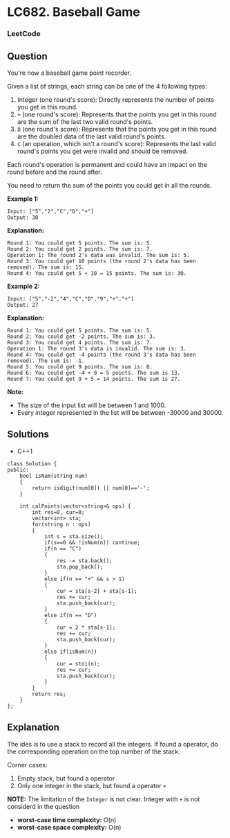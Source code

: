 # LC682. Baseball Game

### LeetCode

## Question

You're now a baseball game point recorder.

Given a list of strings, each string can be one of the 4 following types:

1.  Integer (one round's score): Directly represents the number of points you get in this round.
2.  `+` (one round's score): Represents that the points you get in this round are the sum of the last two valid round's points.
3.  `D` (one round's score): Represents that the points you get in this round are the doubled data of the last valid round's points.
4.  `C` (an operation, which isn't a round's score): Represents the last valid round's points you get were invalid and should be removed.

Each round's operation is permanent and could have an impact on the round before and the round after.

You need to return the sum of the points you could get in all the rounds.

**Example 1:**
```
Input: ["5","2","C","D","+"]
Output: 30
```

**Explanation:** 
```
Round 1: You could get 5 points. The sum is: 5.
Round 2: You could get 2 points. The sum is: 7.
Operation 1: The round 2's data was invalid. The sum is: 5.  
Round 3: You could get 10 points (the round 2's data has been removed). The sum is: 15.
Round 4: You could get 5 + 10 = 15 points. The sum is: 30.
```

**Example 2:**
```
Input: ["5","-2","4","C","D","9","+","+"]
Output: 27
```

**Explanation:** 
```
Round 1: You could get 5 points. The sum is: 5.
Round 2: You could get -2 points. The sum is: 3.
Round 3: You could get 4 points. The sum is: 7.
Operation 1: The round 3's data is invalid. The sum is: 3.  
Round 4: You could get -4 points (the round 3's data has been removed). The sum is: -1.
Round 5: You could get 9 points. The sum is: 8.
Round 6: You could get -4 + 9 = 5 points. The sum is 13.
Round 7: You could get 9 + 5 = 14 points. The sum is 27.
```

**Note:**

* The size of the input list will be between 1 and 1000.
* Every integer represented in the list will be between -30000 and 30000.

## Solutions

* C++1
```
class Solution {
public:
    bool isNum(string num)
    {
        return isdigit(num[0]) || num[0]=='-';
    }
    
    int calPoints(vector<string>& ops) {
        int res=0, cur=0;
        vector<int> sta;
        for(string n : ops)
        {
            int s = sta.size();
            if(s==0 && !isNum(n)) continue;
            if(n == "C")
            {
                res -= sta.back();
                sta.pop_back();
            }
            else if(n == "+" && s > 1)
            {
                cur = sta[s-2] + sta[s-1];
                res += cur;
                sta.push_back(cur);
            }
            else if(n == "D")
            {
                cur = 2 * sta[s-1];
                res += cur;
                sta.push_back(cur);
            }
            else if(isNum(n))
            {
                cur = stoi(n);
                res += cur;
                sta.push_back(cur);
            }
        }
        return res;
    }
};
```

## Explanation

The ides is to use a stack to record all the integers. If found a operator, do the corresponding operation on the top number of the stack.

Corner cases:

1. Empty stack, but found a operator 
2. Only one integer in the stack, but found a operator `+`

**NOTE:** The limitation of the `Integer` is not clear. Integer with `+` is not considerd in the question

* **worst-case time complexity:** O(n)
* **worst-case space complexity:** O(n)

